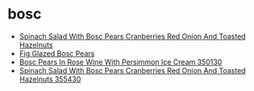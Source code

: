# bosc

 * [Spinach Salad With Bosc Pears Cranberries Red Onion And Toasted Hazelnuts](../../index/s/spinach-salad-with-bosc-pears-cranberries-red-onion-and-toasted-hazelnuts-355430.json)
 * [Fig Glazed Bosc Pears](../../index/f/fig-glazed-bosc-pears.json)
 * [Bosc Pears In Rose Wine With Persimmon Ice Cream 350130](../../index/b/bosc-pears-in-rose-wine-with-persimmon-ice-cream-350130.json)
 * [Spinach Salad With Bosc Pears Cranberries Red Onion And Toasted Hazelnuts 355430](../../index/s/spinach-salad-with-bosc-pears-cranberries-red-onion-and-toasted-hazelnuts-355430.json)
